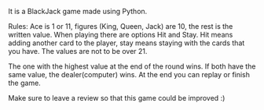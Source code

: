 It is a BlackJack game made using Python.

Rules: Ace is 1 or 11, figures (King, Queen, Jack) are 10, the rest is the written value. When playing there are options Hit and Stay. Hit means adding another card to the player, stay means staying with the cards that you have. The values are not to be over 21. 

The one with the highest value at the end of the round wins. If both have the same value, the dealer(computer) wins. At the end you can replay or finish the game.

Make sure to leave a review so that this game could be improved :)
